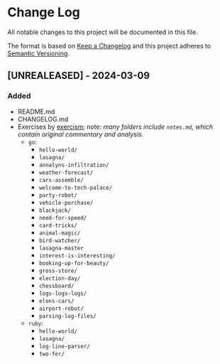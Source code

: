 # Change Log
All notable changes to this project will be documented in this file.
 
The format is based on [Keep a Changelog](http://keepachangelog.com/)
and this project adheres to [Semantic Versioning](http://semver.org/).
 
## [UNREALEASED] - 2024-03-09
### Added
- README.md
- CHANGELOG.md
- Exercises by [exercism](https://exercism.org); note: _many folders include `notes.md`, which contain original commentary and analysis._
    - `go`:
        - `hello-world/`
        - `lasagna/`
        - `annalyns-infiltration/`
        - `weather-forecast/`
        - `cars-assemble/`
        - `welcome-to-tech-palace/`
        - `party-robot/` 
        - `vehicle-purchase/`
        - `blackjack/`
        - `need-for-speed/`
        - `card-tricks/`
        - `animal-magic/`
        - `bird-watcher/`
        - `lasagna-master`
        - `interest-is-interesting/`
        - `booking-up-for-beauty/`
        - `gross-store/`
        - `election-day/`
        - `chessboard/`
        - `logs-logs-logs/`
        - `elons-cars/`
        - `airport-robot/`
        - `parsing-log-files/`
    - `ruby`: 
        - `hello-world/`
        - `lasagna/`
        - `log-line-parser/`
        - `two-fer/`
    
